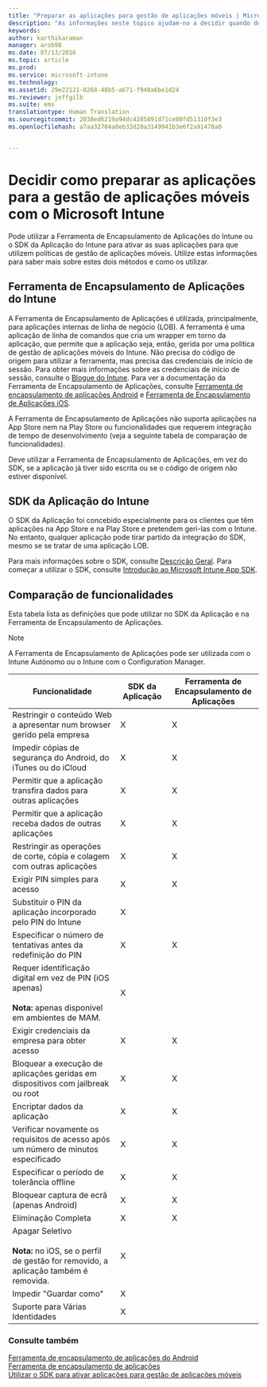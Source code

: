 ```yaml
---
title: "Preparar as aplicações para gestão de aplicações móveis | Microsoft Intune"
description: "As informações neste tópico ajudam-no a decidir quando deve utilizar a ferramenta de encapsulamento de aplicações e o SDK da Aplicação para permitir que as suas aplicações de linha de negócio personalizadas utilizem políticas de gestão de aplicações móveis."
keywords: 
author: karthikaraman
manager: arob98
ms.date: 07/13/2016
ms.topic: article
ms.prod: 
ms.service: microsoft-intune
ms.technology: 
ms.assetid: 29e22121-8268-48b5-a671-f940a6be1d24
ms.reviewer: jeffgilb
ms.suite: ems
translationtype: Human Translation
ms.sourcegitcommit: 2038ed6219a94dc4285891d71ce00fd51310f3e3
ms.openlocfilehash: a7aa32704a8eb33d20a3149941b3e6f2a91478a0


---
```


# Decidir como preparar as aplicações para a gestão de aplicações móveis com o Microsoft Intune
Pode utilizar a Ferramenta de Encapsulamento de Aplicações do Intune ou o SDK da Aplicação do Intune para ativar as suas aplicações para que utilizem políticas de gestão de aplicações móveis. Utilize estas informações para saber mais sobre estes dois métodos e como os utilizar.

## Ferramenta de Encapsulamento de Aplicações do Intune
A Ferramenta de Encapsulamento de Aplicações é utilizada, principalmente, para aplicações internas de linha de negócio (LOB). A ferramenta é uma aplicação de linha de comandos que cria um wrapper em torno da aplicação, que permite que a aplicação seja, então, gerida por uma política de gestão de aplicações móveis do Intune. Não precisa do código de origem para utilizar a ferramenta, mas precisa das credenciais de início de sessão.  Para obter mais informações sobre as credenciais de início de sessão, consulte o [Blogue do Intune](https://blogs.technet.microsoft.com/enterprisemobility/2015/02/25/how-to-obtain-the-prerequisites-for-the-intune-app-wrapping-tool-for-ios/). Para ver a documentação da Ferramenta de Encapsulamento de Aplicações, consulte [Ferramenta de encapsulamento de aplicações Android](prepare-android-apps-for-mobile-application-management-with-the-microsoft-intune-app-wrapping-tool.md) e [Ferramenta de Encapsulamento de Aplicações iOS](prepare-ios-apps-for-mobile-application-management-with-the-microsoft-intune-app-wrapping-tool.md).

A Ferramenta de Encapsulamento de Aplicações não suporta aplicações na App Store nem na Play Store ou funcionalidades que requerem integração de tempo de desenvolvimento (veja a seguinte tabela de comparação de funcionalidades).

Deve utilizar a Ferramenta de Encapsulamento de Aplicações, em vez do SDK, se a aplicação já tiver sido escrita ou se o código de origem não estiver disponível.

## SDK da Aplicação do Intune
O SDK da Aplicação foi concebido especialmente para os clientes que têm aplicações na App Store e na Play Store e pretendem geri-las com o Intune. No entanto, qualquer aplicação pode tirar partido da integração do SDK, mesmo se se tratar de uma aplicação LOB.

Para mais informações sobre o SDK, consulte [Descrição Geral](/intune/develop/intune-app-sdk). Para começar a utilizar o SDK, consulte [Introdução ao Microsoft Intune App SDK](/intune/develop/intune-app-sdk-get-started).

## Comparação de funcionalidades
Esta tabela lista as definições que pode utilizar no SDK da Aplicação e na Ferramenta de Encapsulamento de Aplicações.

> [!NOTE]
> A Ferramenta de Encapsulamento de Aplicações pode ser utilizada com o Intune Autónomo ou o Intune com o Configuration Manager.

|Funcionalidade|SDK da Aplicação|Ferramenta de Encapsulamento de Aplicações|
|-----------|---------------------|-----------|
|Restringir o conteúdo Web a apresentar num browser gerido pela empresa|X|X|
|Impedir cópias de segurança do Android, do iTunes ou do iCloud|X|X|
|Permitir que a aplicação transfira dados para outras aplicações|X|X|
|Permitir que a aplicação receba dados de outras aplicações|X|X|
|Restringir as operações de corte, cópia e colagem com outras aplicações|X|X|
|Exigir PIN simples para acesso|X|X|
|Substituir o PIN da aplicação incorporado pelo PIN do Intune|X||
|Especificar o número de tentativas antes da redefinição do PIN|X|X|
|Requer identificação digital em vez de PIN (iOS apenas)<br></br>**Nota:** apenas disponível em ambientes de MAM.|X||
|Exigir credenciais da empresa para obter acesso|X|X|
|Bloquear a execução de aplicações geridas em dispositivos com jailbreak ou root|X|X|
|Encriptar dados da aplicação|X|X|
|Verificar novamente os requisitos de acesso após um número de minutos especificado|X|X|
|Especificar o período de tolerância offline|X|X|
|Bloquear captura de ecrã (apenas Android)|X|X|
|Eliminação Completa|X|X|
|Apagar Seletivo <br></br>**Nota:** no iOS, se o perfil de gestão for removido, a aplicação também é removida.|X||
|Impedir "Guardar como" |X||
|Suporte para Várias Identidades|X||

### Consulte também
[Ferramenta de encapsulamento de aplicações do Android](prepare-android-apps-for-mobile-application-management-with-the-microsoft-intune-app-wrapping-tool.md)</br>
[Ferramenta de encapsulamento de aplicações](prepare-ios-apps-for-mobile-application-management-with-the-microsoft-intune-app-wrapping-tool.md)</br>
[Utilizar o SDK para ativar aplicações para gestão de aplicações móveis](use-the-sdk-to-enable-apps-for-mobile-application-management.md)



<!--HONumber=Jul16_HO4-->


